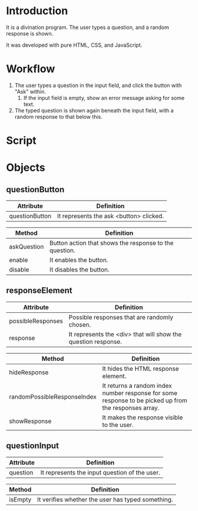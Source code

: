 # Introduction

It is a divination program. The user types a question, and a random response is shown.

It was developed with pure HTML, CSS, and JavaScript.

# Workflow

1. The user types a question in the input field, and click the button with "Ask" within.
   1. If the input field is empty, show an error message asking for some text.
2. The typed question is shown again beneath the input field, with a random response to that below this.

# Script

# Objects

## questionButton

<table>
   <thead>
      <th>Attribute</th>
      <th>Definition</th>
   </thead>
   <tbody>
      <tr>
         <td>questionButton</td>
         <td>It represents the ask &lt;button> clicked.</td>
      </tr>      
   </tbody>
</table>
<table>
   <thead>
      <th>Method</th>
      <th>Definition</th>
   </thead>
   <tbody>
      <tr>
         <td>askQuestion</td>
         <td>Button action that shows the response to the question.</td>
      </tr> 
      <tr>
         <td>enable</td>
         <td>It enables the button.</td>
      </tr>
      <tr>
         <td>disable</td>
         <td>It disables the button.</td>
      </tr>      
   </tbody>
</table>

## responseElement

<table>
   <thead>
      <th>Attribute</th>
      <th>Definition</th>
   </thead>
   <tbody>
      <tr>
         <td>possibleResponses</td>
         <td>Possible responses that are randomly chosen.</td>
      </tr>
      <tr>
         <td>response</td>
         <td>It represents the &lt;div> that will show the question response.</td>
      </tr>
   </tbody>
</table>
<table>
   <thead>
      <th>Method</th>
      <th>Definition</th>
   </thead>
   <tbody>
      <tr>
         <td>hideResponse</td>
         <td>It hides the HTML response element.</td>
      </tr>
      <tr>
         <td>randomPossibleResponseIndex</td>
         <td>It returns a random index number response for some response to be picked up from the responses array.</td>
      </tr>
      <tr>
         <td>showResponse</td>
         <td>It makes the response visible to the user.</td>
      </tr>      
   </tbody>
</table>

## questionInput

<table>
   <thead>
      <th>Attribute</th>
      <th>Definition</th>
   </thead>
   <tbody>
      <tr>
         <td>question</td>
         <td>It represents the input question of the user.</td>
      </tr>
   </tbody>
</table>
<table>
   <thead>
      <th>Method</th>
      <th>Definition</th>
   </thead>
   <tbody>
      <tr>
         <td>isEmpty</td>
         <td>It verifies whether the user has typed something.</td>
      </tr>                  
   </tbody>
</table>
